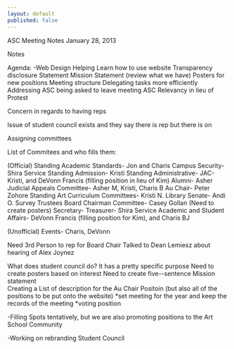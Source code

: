```yaml
---
layout: default
published: false
---
```


ASC Meeting Notes January 28, 2013

Notes

Agenda:
-Web Design 
Helping Learn how to use website
Transparency disclosure Statement
Mission Statement (review what we have)
Posters for new positions
Meeting structure
Delegating tasks more efficiently 
Addressing ASC being asked to leave meeting
ASC Relevancy in lieu of Protest 

Concern in regards to having reps 

Issue of student council exists and they say there is rep but there is on

Assigning committees

List of Commitees and who fills them:

(Official)
Standing Academic Standards- Jon and Charis
Campus Security- Shira Service 
Standing Admission- Kristi
Standing Administrative-
JAC- Kristi, and DeVonn Francis (filling position in lieu of Kim)
Alumni- Asher
Judicial Appeals Committee- Asher M, Kristi, Charis B
Au Chair- Peter Zohore
Standing Art Curriculum Committees- Kristi N.
Library Senate- Andi O.
Survey
Trustees
Board Chairman Committee- Casey Gollan (Need to create posters)
Secretary- 
Treasurer- Shira Service
Academic and Student Affairs- DeVonn Francis (filling position for Kim), and Charis BJ

(Unofficial)
Events- Charis, DeVonn

 Need 3rd Person to rep for Board Chair
Talked to Dean Lemiesz about hearing of Alex Joynez

What does student council do? It has a pretty specific purpose 
Need to create posters based on interest
Need to create five--sentence Mission statement  
Creating a List of description for the Au Chair Positoin (but also all of the positions to be put onto the website) 
*set meeting for the year and keep the records of the meeting 
*voting position 

-Filling Spots tentatively, but we are also promoting positions to the Art School Community

-Working on rebranding Student Council
